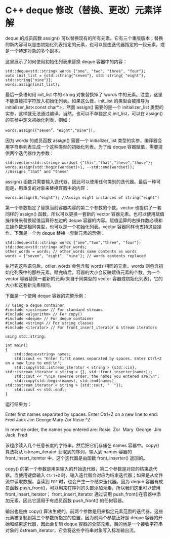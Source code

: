 # C++ deque 修改（替换、更改）元素详解

deque 的成员函数 assign() 可以替换现有的所有元素。它有三个重版版本；替换的新内容可以是由初始化列表指定的元素，也可以是由迭代器指定的一段元素，或是一个特定对象的多个副本。

这里展示了如何使用初始化列表来替换 deque 容器中的内容：

```
std::deque<std::string> words {"one", "two", "three", "four"};
auto init_list = {std::string{"seven"}, std::string{ "eight"}, std::string{"nine"}};
words.assign(init_list);
```

最后一条语句用 init_list 中的 string 对象替换掉了 words 中的元素。注意，这里不能直接把字符放入初始化列表。如果这么做，init_list 的类型会被推导为 initializer_list<const char*>，然而 assign() 需要的是一个 initializer_list<string> 类型的实参，这样就无法通过编译。当然，也可以不单独定义 init_list，可以在 assign() 的实参中定义初始化列表，例如：

```
words.assign({"seven”，"eight","nine"});
```

因为 words 的成员函数 assign() 需要一个 initializer_list<string> 类型的实参，编译器会用字符串列表生成一个这种类型的初始化列表。为了给 deque 容器赋值，需要提供两个迭代器作为参数：

```
std::vector<std::string> wordset {"this","that","these","those"};
words.assign(std::begin(wordset)+1, --std::end(wordset));
//Assigns "that" and "these"
```

assign() 函数只需要输入迭代器，因此可以使用任何类别的迭代器。最后一种可能是，用重复的对象来替换容器中的内容：

```
words.assign(8,"eight"); //Assign eight instances of string("eight")
```

第一个参数指定了替换当前容器内容的第二个参数的个数。vector 也提供了一套同样的 assign() 函数，所以可以更换一套新的 vector 容器元素。也可以使用赋值操作符来替换赋值运算符左边的 deque 容器的内容。赋值运算的右操作数必须和左操作数是相同类型，也可以是一个初始化列表。vector 容器同样也支持这些操作。下面是一个为 deque 替换一套新元素的示例：

```
std::deque<std::string> words {"one","two","three", "four"};
std::deque<std::string> other_words;
other_words = words; // other_words same contents as words
words = {"seven", "eight", "nine"}; // words contents replaced
```

执行完这些语句后，otlier_words 会包含和 words 相同的元素，words 则包含初始化列表中的那些元素。赋完值后，容器的大小会反映赋值元素的个数。为一个 vector 容器替换一套新的元素(来自于同类型的 vector 容器或初始化列表)，它的大小和这套新元素相同。

下面是一个使用 deque 容器的完整示例：

```
// Using a deque container
#include <iostream> // For standard streams
#include <algorithm> // For copy()
#include <deque> // For deque container
#include <string> // For string classes
#include <iterator> // For front_insert_iterator & stream iterators

using std::string;

int main()
{
    std::deque<string> names;
    std::cout << "Enter first names separated by spaces. Enter Ctrl+Z on a new line to end:\n";
    std::copy(std::istream_iterator < string > {std::cin}, std::istream_iterator < string > {}, std::front_inserter(names));
    std::cout << "\nIn reverse order, the names you entered are:\n";
    std::copy(std::begin(names), std::end(names), std::ostream_iterator < string > {std::cout, "  "});
    std::cout << std::endl;
}
```

运行结果为：

Enter first names separated by spaces. Enter Ctrl+Z on a new line to end:
Fred Jack Jim George Mary Zor Rosie
^Z

In reverse order, the names you entered are:
Rosie  Zor  Mary  George  Jim  Jack  Fred

该程序读入几个任意长度的字符串，然后把它们存储在 names 容器中。copy() 算法将从 istream_iterator<string> 获取到的序列，输入到 names 容器的 front_insert_itemtor 中，这个迭代器是由函数 front_inserter() 返回的。

copy() 的第一个参数是用来输入的开始迭代器，第二个参数是对应的结束迭代器。当使用键盘输入 `Ctrl+Z` 时，输入迭代器会对应为结束迭代器；如果是从文件流中读取数据，当读到 `EOF` 时，也会产生一个结束迭代器。因为 deque 容器有成员函数 push_front()，可以用来在序列的头部添加元素，所以我们这里可以使用 front_insert_iterator； front_insert_iterator 通过调用 push_front()在容器中添加元素，因此它适用于有成员函数 push_front() 的任何容器。

输出也是由 copy() 算法生成的。前两个参数是用来指定元素范围的迭代器，这些元素被复制到第三个参数所指定的位置。因为前两个参数正好是 deque 容器的开始和结束迭代器，因此会复制 deque 容器的全部元素。目的地是一个接收字符串对象的 ostream_iterator，它会将这些字符串对象写入标准输出流。